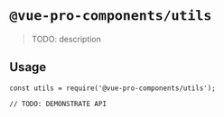 # `@vue-pro-components/utils`

> TODO: description

## Usage

```
const utils = require('@vue-pro-components/utils');

// TODO: DEMONSTRATE API
```
